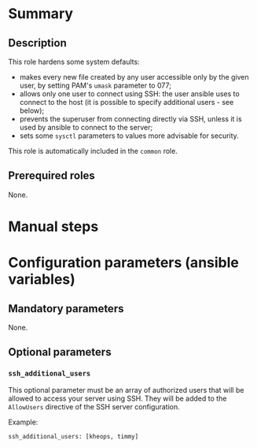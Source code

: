 # Summary

## Description

This role hardens some system defaults:

- makes every new file created by any user accessible only by the given user, by
  setting PAM's `umask` parameter to 077;
- allows only one user to connect using SSH: the user ansible uses to connect to
  the host (it is possible to specify additional users - see below);
- prevents the superuser from connecting directly via SSH, unless it is used by
  ansible to connect to the server;
- sets some `sysctl` parameters to values more advisable for security.

This role is automatically included in the `common` role.

## Prerequired roles

None.

# Manual steps

# Configuration parameters (ansible variables)

## Mandatory parameters

None.

## Optional parameters

### `ssh_additional_users`

This optional parameter must be an array of authorized users that will be
allowed to access your server using SSH. They will be added to the `AllowUsers`
directive of the SSH server configuration.

Example:

    ssh_additional_users: [kheops, timmy]
